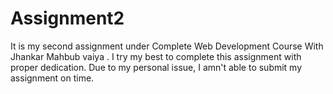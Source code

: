 # Assignment2
It is my second assignment under Complete Web Development Course With Jhankar Mahbub vaiya .
I try my best to complete this assignment with proper dedication.
Due to my personal issue, I amn't able to submit my assignment on time.